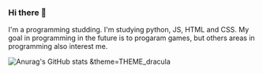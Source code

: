 ### Hi there 👋

I'm a programming studding. I'm studying python, JS, HTML and CSS. My goal in programming in the future is to progaram games, 
but others areas in programming also interest me.

![Anurag's GitHub stats](https://github-readme-stats.vercel.app/api?username=anuraghazra&show_icons=true&theme=radical)
&theme=THEME_dracula
